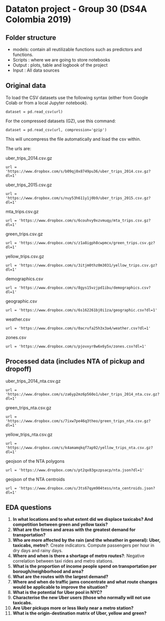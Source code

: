 # Dataton project - Group 30 (DS4A Colombia 2019)

## Folder structure

- models: contain all reutilizable functions such as predictors and functions. 
- Scripts : where we are going to store notebooks
- Output : plots, table and logbook of the project 
- Input : All data sources


## Original data

To load the CSV datasets use the following syntax (either from Google Colab or from a local Jupyter notebook).

	dataset = pd.read_csv(url)

For the compressed datasets (GZ), use this command:

	dataset = pd.read_csv(url, compression='gzip')

This will uncompress the file automatically and load the csv within.

The urls are:

uber_trips_2014.csv.gz

	url = 'https://www.dropbox.com/s/b09qj0x8749pu36/uber_trips_2014.csv.gz?dl=1'

uber_trips_2015.csv.gz

	url = 'https://www.dropbox.com/s/nuy53h611y1j0b9/uber_trips_2015.csv.gz?dl=1'

mta_trips.csv.gz

	url = 'https://www.dropbox.com/s/6couhvy9xzvmuqy/mta_trips.csv.gz?dl=1'

green_trips.csv.gz

	url = 'https://www.dropbox.com/s/z1a8igph8cwpmcx/green_trips.csv.gz?dl=1'

yellow_trips.csv.gz

	url = 'https://www.dropbox.com/s/3itjm0thz0m3031/yellow_trips.csv.gz?dl=1'

demographics.csv

	url = 'https://www.dropbox.com/s/8gys15vzjpd1ibu/demographics.csv?dl=1'

geographic.csv

	url = 'https://www.dropbox.com/s/6s162261bj0i1za/geographic.csv?dl=1'

weather.csv

	url = 'https://www.dropbox.com/s/0acrufa25h3x3a4/weather.csv?dl=1'

zones.csv

	url = 'https://www.dropbox.com/s/pjovxyr8w6x6y5x/zones.csv?dl=1'
	

## Processed data (includes NTA of pickup and dropoff)

uber_trips_2014_nta.csv.gz
	
	url = 'https://www.dropbox.com/s/za6yp2mz6p560o1/uber_trips_2014_nta.csv.gz?dl=1'

green_trips_nta.csv.gz

	url = 'https://www.dropbox.com/s/7ixw7pe46q3theo/green_trips_nta.csv.gz?dl=1'
	
yellow_trips_nta.csv.gz

	url = 'https://www.dropbox.com/s/k4amamqkqf7ap92/yellow_trips_nta.csv.gz?dl=1'

geojson of the NTA polygons

	url = 'https://www.dropbox.com/s/pt2qx83gxzpsacp/nta.json?dl=1'
	
geojson of the NTA centroids

	url = 'https://www.dropbox.com/s/3ts67qym904tess/nta_centroids.json?dl=1'

## EDA questions

1. **In what locations and to what extent did we displace taxicabs? And competition between green and yellow taxis?**
1. **What are the times and areas with the greatest demand for transportation?**
1. **Who are more affected by the rain (and the wheather in general): Uber, taxicabs, metro?**: Create indicators. Compute passengers per hour in dry days and rainy days.
1. **Where and when is there a shortage of metro routes?**: Negative correlation between taxi rides and metro stations.
1. **What is the proportion of income people spend on transportation per borough/neighborhood and area?**
1. **What are the routes with the largest demand?**
1. **Where and when do traffic jams concentrate and what route changes would be applicable to improve the situation?**
1. **What is the potential for Uber pool in NYC?**
1. **Characterise the new Uber users (those who normally will not use taxicabs.**
1. **Are Uber pickups more or less likely near a metro station?**
1. **What is the origin-destination matrix of Uber, yellow and green?**
